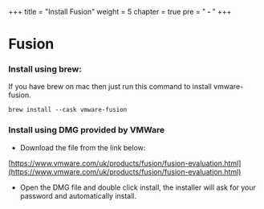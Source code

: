 +++
title = "Install Fusion"
weight = 5
chapter = true
pre = "<b> - </b>"
+++

# Fusion

### Install using brew:

If you have brew on mac then just run this command to install vmware-fusion.

```
brew install --cask vmware-fusion
```

### Install using DMG provided by VMWare

- Download the file from the link below:

[https://www.vmware.com/uk/products/fusion/fusion-evaluation.html](https://www.vmware.com/uk/products/fusion/fusion-evaluation.html)

- Open the DMG file and double click install, the installer will ask for your password and automatically install.

